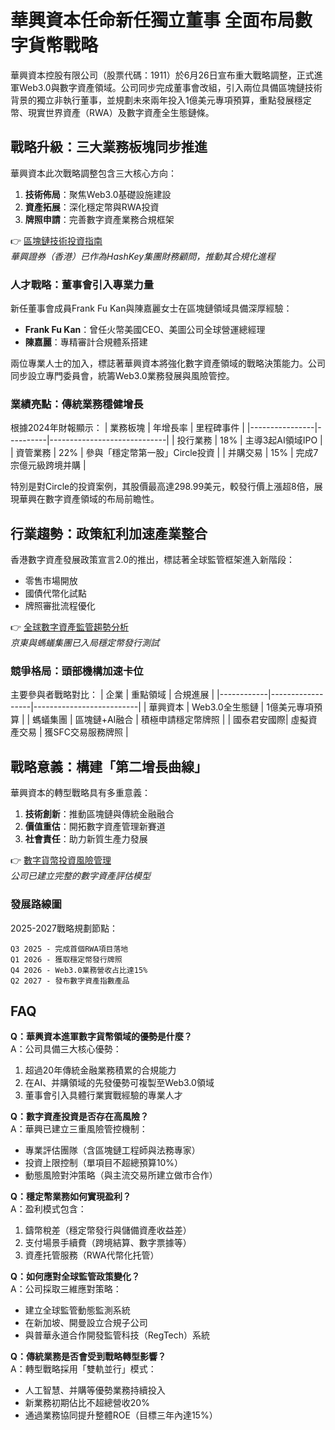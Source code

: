 # 華興資本任命新任獨立董事 全面布局數字貨幣戰略

華興資本控股有限公司（股票代碼：1911）於6月26日宣布重大戰略調整，正式進軍Web3.0與數字資產領域。公司同步完成董事會改組，引入兩位具備區塊鏈技術背景的獨立非執行董事，並規劃未來兩年投入1億美元專項預算，重點發展穩定幣、現實世界資產（RWA）及數字資產全生態鏈條。

## 戰略升級：三大業務板塊同步推進

華興資本此次戰略調整包含三大核心方向：
1. **技術佈局**：聚焦Web3.0基礎設施建設
2. **資產拓展**：深化穩定幣與RWA投資
3. **牌照申請**：完善數字資產業務合規框架

👉 [區塊鏈技術投資指南](https://bit.ly/okx_welcome)  
*華興證券（香港）已作為HashKey集團財務顧問，推動其合規化進程*

### 人才戰略：董事會引入專業力量
新任董事會成員Frank Fu Kan與陳嘉麗女士在區塊鏈領域具備深厚經驗：
- **Frank Fu Kan**：曾任火幣美國CEO、美圖公司全球營運總經理
- **陳嘉麗**：專精審計合規體系搭建

兩位專業人士的加入，標誌著華興資本將強化數字資產領域的戰略決策能力。公司同步設立專門委員會，統籌Web3.0業務發展與風險管控。

### 業績亮點：傳統業務穩健增長
根據2024年財報顯示：
| 業務板塊       | 年增長率 | 里程碑事件                  |
|----------------|----------|-----------------------------|
| 投行業務       | 18%      | 主導3起AI領域IPO             |
| 資管業務       | 22%      | 參與「穩定幣第一股」Circle投資 |
| 并購交易       | 15%      | 完成7宗億元級跨境并購        |

特別是對Circle的投資案例，其股價最高達298.99美元，較發行價上漲超8倍，展現華興在數字資產領域的布局前瞻性。

## 行業趨勢：政策紅利加速產業整合

香港數字資產發展政策宣言2.0的推出，標誌著全球監管框架進入新階段：
- 零售市場開放
- 國債代幣化試點
- 牌照審批流程優化

👉 [全球數字資產監管趨勢分析](https://bit.ly/okx_welcome)  
*京東與螞蟻集團已入局穩定幣發行測試*

### 競爭格局：頭部機構加速卡位
主要參與者戰略對比：
| 企業       | 重點領域         | 合規進展                 |
|------------|------------------|--------------------------|
| 華興資本   | Web3.0全生態鏈   | 1億美元專項預算          |
| 螞蟻集團   | 區塊鏈+AI融合    | 積極申請穩定幣牌照       |
| 國泰君安國際| 虛擬資產交易   | 獲SFC交易服務牌照        |

## 戰略意義：構建「第二增長曲線」

華興資本的轉型戰略具有多重意義：
1. **技術創新**：推動區塊鏈與傳統金融融合
2. **價值重估**：開拓數字資產管理新賽道
3. **社會責任**：助力新質生產力發展

👉 [數字貨幣投資風險管理](https://bit.ly/okx_welcome)  
*公司已建立完整的數字資產評估模型*

### 發展路線圖
2025-2027戰略規劃節點：
```
Q3 2025 - 完成首個RWA項目落地
Q1 2026 - 獲取穩定幣發行牌照
Q4 2026 - Web3.0業務營收占比達15%
Q2 2027 - 發布數字資產指數產品
```

## FAQ

**Q：華興資本進軍數字貨幣領域的優勢是什麼？**  
A：公司具備三大核心優勢：  
1. 超過20年傳統金融業務積累的合規能力  
2. 在AI、并購領域的先發優勢可複製至Web3.0領域  
3. 董事會引入具體行業實戰經驗的專業人才

**Q：數字資產投資是否存在高風險？**  
A：華興已建立三重風險管控機制：  
- 專業評估團隊（含區塊鏈工程師與法務專家）  
- 投資上限控制（單項目不超總預算10%）  
- 動態風險對沖策略（與主流交易所建立做市合作）

**Q：穩定幣業務如何實現盈利？**  
A：盈利模式包含：  
1. 鑄幣稅差（穩定幣發行與儲備資產收益差）  
2. 支付場景手續費（跨境結算、數字票據等）  
3. 資產托管服務（RWA代幣化托管）

**Q：如何應對全球監管政策變化？**  
A：公司採取三維應對策略：  
- 建立全球監管動態監測系統  
- 在新加坡、開曼設立合規子公司  
- 與普華永道合作開發監管科技（RegTech）系統

**Q：傳統業務是否會受到戰略轉型影響？**  
A：轉型戰略採用「雙軌並行」模式：  
- 人工智慧、并購等優勢業務持續投入  
- 新業務初期佔比不超總營收20%  
- 通過業務協同提升整體ROE（目標三年內達15%）